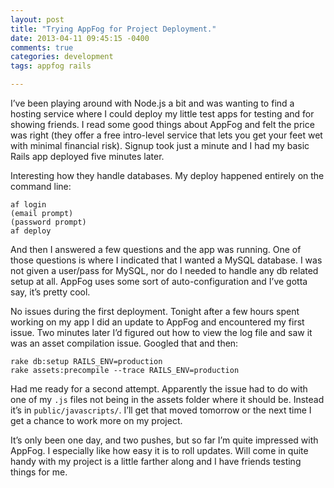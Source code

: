 ```yaml
---
layout: post
title: "Trying AppFog for Project Deployment."
date: 2013-04-11 09:45:15 -0400
comments: true
categories: development
tags: appfog rails

---
```

I’ve been playing around with Node.js a bit and was wanting to find a hosting service where I could deploy my little test apps for testing and for showing friends. I read some good things about AppFog and felt the price was right (they offer a free intro-level service that lets you get your feet wet with minimal financial risk). Signup took just a minute and I had my basic Rails app deployed five minutes later.

Interesting how they handle databases. My deploy happened entirely on the command line:

``` plain-raw
af login
(email prompt)
(password prompt)
af deploy
```

And then I answered a few questions and the app was running. One of those questions is where I indicated that I wanted a MySQL database. I was not given a user/pass for MySQL, nor do I needed to handle any db related setup at all. AppFog uses some sort of auto-configuration and I’ve gotta say, it’s pretty cool.

No issues during the first deployment. Tonight after a few hours spent working on my app I did an update to AppFog and encountered my first issue. Two minutes later I’d figured out how to view the log file and saw it was an asset compilation issue. Googled that and then:

``` ruby-raw
rake db:setup RAILS_ENV=production
rake assets:precompile --trace RAILS_ENV=production
```

Had me ready for a second attempt. Apparently the issue had to do with one of my ```.js``` files not being in the assets folder where it should be. Instead it’s in ```public/javascripts/```. I’ll get that moved tomorrow or the next time I get a chance to work more on my project.

It’s only been one day, and two pushes, but so far I’m quite impressed with AppFog. I especially like how easy it is to roll updates. Will come in quite handy with my project is a little farther along and I have friends testing things for me.